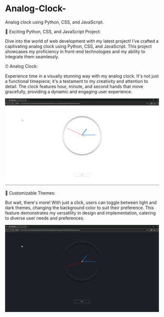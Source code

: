 # Analog-Clock-
Analog clock using Python, CSS, and JavaScript. 

🌟 Exciting Python, CSS, and JavaScript Project:

Dive into the world of web development with my latest project! I've crafted a captivating analog clock using Python, CSS, and JavaScript. This project showcases my proficiency in front-end technologies and my ability to integrate them seamlessly.

⏰ Analog Clock:

Experience time in a visually stunning way with my analog clock. It's not just a functional timepiece; it's a testament to my creativity and attention to detail. The clock features hour, minute, and second hands that move gracefully, providing a dynamic and engaging user experience.

![Analog clock](images/cw.png)

🎨 Customizable Themes:

But wait, there's more! With just a click, users can toggle between light and dark themes, changing the background color to suit their preference. This feature demonstrates my versatility in design and implementation, catering to diverse user needs and preferences.

![Analog clock](images/cb.png)
